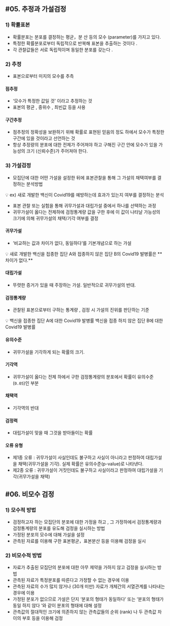 ## #05. 추정과 가설검정

### 1) 확률표본

- 확률분포는 분포를 결정하는 평균，분 산 등의 모수 (parameter)를 가지고 있다.
- 특정한 확률분포로부터 독립적으로 반복해 표본을 추출하는 것이다 .
- 각 관찰값들은 서로 독립적이며 동일한 분포를 갖는다 .

### 2) 추정

- 표본으로부터 미지의 모수를 추측

#### 점추정

- ‘모수가 특정한 값일 것’ 이라고 추정하는 것
- 표본의 평균 , 중위수 , 최빈값 등을 사용

#### 구간추정

- 점추정의 정확성을 보완하기 위해 확률로 표현된 믿음의 정도 하에서 모수가 특정한 구간에 있을 것이라고 선언하는 것
- 항상 추정량의 분포에 대한 전제가 주어져야 하고 구해진 구간 안에 모수가 있을 가능성의 크기 (신뢰수준)가 주어져야 한다.

### 3) 가설검정

- 모집단에 대한 어떤 가설을 설정한 뒤에 표본관찰을 통해 그 가설의 채택여부를 결정하는 분석방법

<aside>
💡 ex) 새로 개발한 백신이 Covid19를 예방하는데 효과가 있는지 여부를 결정하는 분석

</aside>

- 표본 관찰 또는 실험을 통해 귀무가설과 대립가설 중에서 하나를 선택하는 과정
- 귀무가설이 옳다는 전제하에 검정통계량 값을 구한 후에 이 값이 나타날 가능성의 크기에 의해 귀무가설의 채택/기각 여부를 결정

#### 귀무가설

- ’비교하는 값과 차이가 없다, 동일하다’를 기본개념으로 하는 가설

<aside>
💡 새로 개발한 백신을 접종한 집단 A와 접종하지 않은 집단 B의 Covid19 발병률은 **차이가 없다.**

</aside>

#### 대립가설

- 뚜렷한 증거가 있을 때 주장하는 가설. 일반적으로 귀무가설의 반대.

#### 검정통계량

- 관찰된 표본으로부터 구하는 통계량 , 검정 시 가설의 진위를 판단하는 기준

<aside>
💡 백신을 접종한 집단 A에 대한 Covid19 발병률
백신을 접종 하지 않은 집단 B에 대한 Covid19 발병률

</aside>

#### 유의수준

- 귀무가설을 기각하게 되는 확률의 크기.

#### 기각역

- 귀무가설이 옳다는 전제 하에서 구한 검정통계량의 분포에서 확률이 유의수준(`0.05`)인 부분

#### 채택역

- 기각역의 반대

#### 검정력

- 대립가설이 맞을 때 그것을 받아들이는 확률

#### 오류 유형

- 제1종 오류 : 귀무가설이 사실인데도 불구하고 사실이 아니라고 판정하여 대립가설을 채택(귀무가설을 기각). 실제 확률은 유의수준(p-value)로 나타낸다.
- 제2종 오류 : 귀무가설이 거짓인데도 불구하고 사실이라고 판정하여 대립가설을 기각(귀무가설을 채택)

## #06. 비모수 검정

### 1) 모수적 방법

- 검정하고자 하는 모집단의 분포에 대한 가정을 하고 , 그 가정하에서 검정통계량과 검정통계량의 분포를 유도해 검정을 실시하는 방법
- 가정된 분포의 모수에 대해 가설을 설정
- 관측된 자료를 이용해 구한 표본평균，표본분산 등을 이용해 검정을 실시

### 2) 비모수적 방법

- 자료가 추출된 모집단의 분포에 대한 아무 제약을 가하지 않고 검정을 실시하는 방법
- 관측된 자료가 특정분포를 따른다고 가정할 수 없는 경우에 이용
- 관측된 자료의 수가 많지 않거나 (30개 미만) 자료가 개체간의 서열관계를 나타내는 경우에 이용
- 가정된 분포가 없으므로 가설은 단지 ‘분포의 형태가 동일하다’ 또는 ‘분포의 형태가 동일 하지 않다 ’와 같이 분포의 형태에 대해 설정
- 관측값의 절대적인 크기에 의존하지 않는 관측값들의 순위 (rank) 나 두 관측값 차이의 부호 등을 이용해 검정